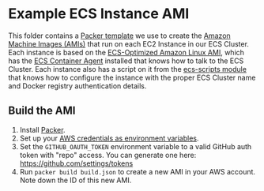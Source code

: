 # Example ECS Instance AMI

This folder contains a [Packer template](https://www.packer.io/) we use to create the [Amazon Machine Images
(AMIs)](http://docs.aws.amazon.com/AWSEC2/latest/UserGuide/AMIs.html) that run on each EC2 Instance in our ECS Cluster.
Each instance is based on the [ECS-Optimized Amazon Linux AMI](https://aws.amazon.com/marketplace/pp/B00U6QTYI2/),
which has the [ECS Container Agent](http://docs.aws.amazon.com/AmazonECS/latest/developerguide/ECS_agent.html)
installed that knows how to talk to the ECS Cluster. Each instance also has a script on it from the [ecs-scripts
module](/modules/ecs-scripts) that knows how to configure the instance with the proper ECS Cluster name and Docker
registry authentication details.

## Build the AMI

1. Install [Packer](https://www.packer.io/).
1. Set up your [AWS credentials as environment variables](https://www.packer.io/docs/builders/amazon.html).
1. Set the `GITHUB_OAUTH_TOKEN` environment variable to a valid GitHub auth token with "repo" access. You can generate
   one here: https://github.com/settings/tokens
1. Run `packer build build.json` to create a new AMI in your AWS account. Note down the ID of this new AMI.